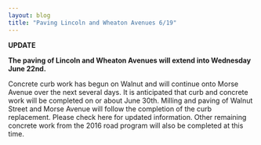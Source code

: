 ```yaml
---
layout: blog
title: "Paving Lincoln and Wheaton Avenues 6/19"
---
```


**UPDATE**

**The paving of Lincoln and Wheaton Avenues will extend into Wednesday June 22nd.**  

Concrete curb work has begun on Walnut and will continue onto Morse Avenue over the next several days.  It is anticipated that curb and concrete work will be completed on or about June 30th. Milling and paving of Walnut Street and Morse Avenue will follow the completion of the curb replacement. Please check here for updated information.   Other remaining concrete work from the 2016 road program will also be completed at this time.

